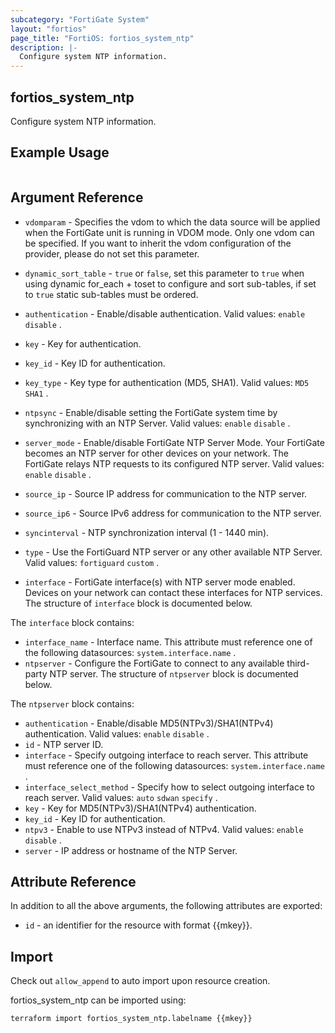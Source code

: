 ```yaml
---
subcategory: "FortiGate System"
layout: "fortios"
page_title: "FortiOS: fortios_system_ntp"
description: |-
  Configure system NTP information.
---
```


## fortios_system_ntp
Configure system NTP information.

## Example Usage

```hcl

```

## Argument Reference
* `vdomparam` - Specifies the vdom to which the data source will be applied when the FortiGate unit is running in VDOM mode. Only one vdom can be specified. If you want to inherit the vdom configuration of the provider, please do not set this parameter.
* `dynamic_sort_table` - `true` or `false`, set this parameter to `true` when using dynamic for_each + toset to configure and sort sub-tables, if set to `true` static sub-tables must be ordered.

* `authentication` - Enable/disable authentication. Valid values: `enable` `disable` .
* `key` - Key for authentication.
* `key_id` - Key ID for authentication.
* `key_type` - Key type for authentication (MD5, SHA1). Valid values: `MD5` `SHA1` .
* `ntpsync` - Enable/disable setting the FortiGate system time by synchronizing with an NTP Server. Valid values: `enable` `disable` .
* `server_mode` - Enable/disable FortiGate NTP Server Mode. Your FortiGate becomes an NTP server for other devices on your network. The FortiGate relays NTP requests to its configured NTP server. Valid values: `enable` `disable` .
* `source_ip` - Source IP address for communication to the NTP server.
* `source_ip6` - Source IPv6 address for communication to the NTP server.
* `syncinterval` - NTP synchronization interval (1 - 1440 min).
* `type` - Use the FortiGuard NTP server or any other available NTP Server. Valid values: `fortiguard` `custom` .
* `interface` - FortiGate interface(s) with NTP server mode enabled. Devices on your network can contact these interfaces for NTP services. The structure of `interface` block is documented below.

The `interface` block contains:

* `interface_name` - Interface name. This attribute must reference one of the following datasources: `system.interface.name` .
* `ntpserver` - Configure the FortiGate to connect to any available third-party NTP server. The structure of `ntpserver` block is documented below.

The `ntpserver` block contains:

* `authentication` - Enable/disable MD5(NTPv3)/SHA1(NTPv4) authentication. Valid values: `enable` `disable` .
* `id` - NTP server ID.
* `interface` - Specify outgoing interface to reach server. This attribute must reference one of the following datasources: `system.interface.name` .
* `interface_select_method` - Specify how to select outgoing interface to reach server. Valid values: `auto` `sdwan` `specify` .
* `key` - Key for MD5(NTPv3)/SHA1(NTPv4) authentication.
* `key_id` - Key ID for authentication.
* `ntpv3` - Enable to use NTPv3 instead of NTPv4. Valid values: `enable` `disable` .
* `server` - IP address or hostname of the NTP Server.

## Attribute Reference

In addition to all the above arguments, the following attributes are exported:
* `id` - an identifier for the resource with format {{mkey}}.

## Import

Check out `allow_append` to auto import upon resource creation.

fortios_system_ntp can be imported using:
```sh
terraform import fortios_system_ntp.labelname {{mkey}}
```

